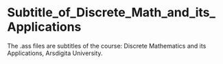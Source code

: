 # Subtitle_of_Discrete_Math_and_its_Applications
The .ass files are subtitles of the course: Discrete Mathematics and its Applications, Arsdigita University. 
